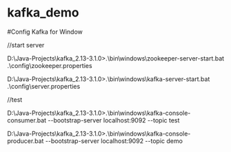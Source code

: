 # kafka_demo

#Config Kafka for Window

//start server

D:\Java-Projects\kafka_2.13-3.1.0>.\bin\windows\zookeeper-server-start.bat .\config\zookeeper.properties

D:\Java-Projects\kafka_2.13-3.1.0>.\bin\windows\kafka-server-start.bat .\config\server.properties

//test

D:\Java-Projects\kafka_2.13-3.1.0>.\bin\windows\kafka-console-consumer.bat --bootstrap-server localhost:9092 --topic test

D:\Java-Projects\kafka_2.13-3.1.0>.\bin\windows\kafka-console-producer.bat --bootstrap-server localhost:9092 --topic demo
